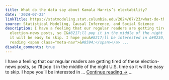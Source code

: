 ```yaml
---
title: What do the data say about Kamala Harris’s electability?
date: '2024-07-23'
linkTitle: https://statmodeling.stat.columbia.edu/2024/07/23/what-do-the-data-say-about-kamala-harriss-electability/
source: Statistical Modeling, Causal Inference, and Social Science
description: I have a feeling that our regular readers are getting tired of these
  election-news posts, so I&#8217;ll pop it in the middle of the night U.S. time so
  it will be easy to skip. I hope you&#8217;ll be interested in &#8230; <a href="https://statmodeling.stat.columbia.edu/2024/07/23/what-do-the-data-say-about-kamala-harriss-electability/">Continue
  reading <span class="meta-nav">&#8594;</span></a> ...
disable_comments: true
---
```

I have a feeling that our regular readers are getting tired of these election-news posts, so I&#8217;ll pop it in the middle of the night U.S. time so it will be easy to skip. I hope you&#8217;ll be interested in &#8230; <a href="https://statmodeling.stat.columbia.edu/2024/07/23/what-do-the-data-say-about-kamala-harriss-electability/">Continue reading <span class="meta-nav">&#8594;</span></a> ...